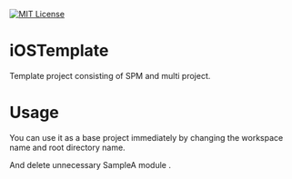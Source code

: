 <a href=""><img alt="MIT License" src="http://img.shields.io/badge/license-MIT-blue.svg"/></a>

# iOSTemplate
Template project consisting of SPM and multi project.

# Usage
You can use it as a base project immediately by changing the workspace name and root directory name.

And delete unnecessary SampleA module .
